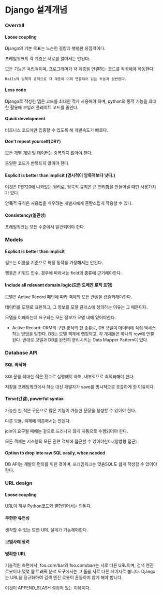 # Django 설계개념

### Overrall

#### Loose coupling

Django의 기본 목표는 느슨한 결합과 팽팽한 응집력이다.

프레임워크의 각 계층은 서로를 알아서는 안된다.

모든 기능은 독립적이며, 프로그래머가 각 계층을 연결하는 코드를 작성해야 작동한다.

    Rails의 암묵적 규칙으로 각 계층이 이미 연결되어 있는 부분과 상반된다.

#### Less code

Django로 작성한 앱은 코드를 최대한 적게 사용해야 하며, python의 동적 기능을 최대한 활용해 보일러 플레이트 코드를 줄인다.

#### Quick development

비즈니스 코드에만 집중할 수 있도록 해 개발속도가 빠르다.

#### Don't repeat yourself(DRY)

모든 개별 개념 및 데이터는 중복되지 않아야 한다.

동일한 코드가 반복되지 않아야 한다.

#### Explicit is better than implicit (명시적이 암묵적보다 낫다.)

이것은 PEP20에 나와있는 원리로, 암묵적 규칙은 큰 편리함을 만들어낼 때만 사용가치가 있다.

암묵적 규칙은 사용법을 배우려는 개발자에게 혼란스럽게 작용할 수 있다.

#### Consistency(일관성)

프레임워크는 모든 수준에서 일관되어야 한다.

### Models

#### Explicit is better than implicit 

필드는 이름을 기준으로 특정 동작을 가정해서는 안된다.

행동은 키워드 인수, 경우에 따라서는 field의 종류에 근거해야한다.

#### Include all relevant domain logic(모든 도메인 로직 포함)

모델은 Active Record 패턴에 따라 객체의 모든 관점을 캡슐화해야한다.

데이터를 모델로 표현하고, 그 정보를 모델 클래스에 정의하는 이유는 그 때문이다.

모델을 이해하는데 요구되는 모든 정보가 모델 내에 있어야한다.

* Active Record: ORM의 구현 방식의 한 종류로, DB 모델이 데이터에 직접 액세스 하는 방법을 말한다. DB는 모델 객체에 랩핑되고, 각 개체들은 하나의 row에 연결된다.
반대로 모델과 DB를 완전히 분리시키는 Data Mapper Pattern이 있다.

### Database API

#### SQL 최적화

SQL문을 최대한 적은 횟수로 실행해야 하며, 내부적으로 최적화해야 한다.

저장을 프레임워크에서 하는 대신 개발자가 save를 명시적으로 호출하게 한 이유이다.

#### Terse(간결), powerful syntax

가능한 한 적은 구문으로 많은 기능이 가능한 문장을 생성할 수 있어야 한다.

다른 모듈, 객체에 의존해서는 안된다.

join이 요구될 때에는 겉으로 드러나지 않게 자동으로 수행되어야 한다.

모든 객체는 시스템의 모든 관련 객체에 접근할 수 있어야한다.(양방향 접근)

#### Option to drop into raw SQL easily, when needed

DB API는 개발의 편의를 위한 것이며, 프레임워크는 맞춤SQL도 쉽게 작성할 수 있어야한다.

### URL design

#### Loose coupling

URL이 하부 Python코드와 결합되어서는 안된다.

#### 무한한 유연성

생각할 수 있는 모든 URL 설계가 가능해야한다.

#### 모범사례 장려

#### 명확한 URL

기술적인 측면에서, foo.com/bar와 foo.com/bar/는 서로 다른 URL이며, 검색 엔진 로봇이나 몇몇 웹 트래픽 분석 도구에서는 그 둘을 서로 다른 페이지로 봅니다. Django는 URL을 정규화하여 검색 엔진 로봇이 혼동하지 않게 해야 합니다.

이것이 APPEND_SLASH 설정이 있는 이유이다.

